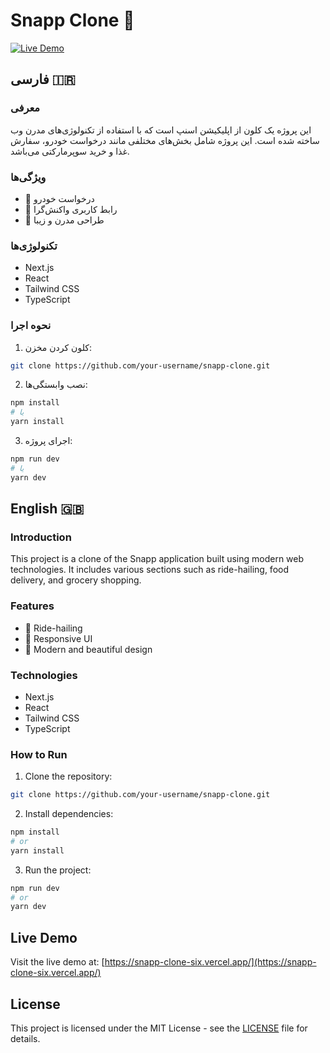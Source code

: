 # Snapp Clone 🚗

[![Live Demo](https://img.shields.io/badge/Live%20Demo-https://snapp--clone--six.vercel.app-blue)](https://snapp-clone-six.vercel.app/)

## فارسی 🇮🇷

### معرفی

این پروژه یک کلون از اپلیکیشن اسنپ است که با استفاده از تکنولوژی‌های مدرن وب ساخته شده است. این پروژه شامل بخش‌های مختلفی مانند درخواست خودرو، سفارش غذا و خرید سوپرمارکتی می‌باشد.

### ویژگی‌ها

- 🚗 درخواست خودرو
- 📱 رابط کاربری واکنش‌گرا
- 🎨 طراحی مدرن و زیبا

### تکنولوژی‌ها

- Next.js
- React
- Tailwind CSS
- TypeScript

### نحوه اجرا

1. کلون کردن مخزن:

```bash
git clone https://github.com/your-username/snapp-clone.git
```

2. نصب وابستگی‌ها:

```bash
npm install
# یا
yarn install
```

3. اجرای پروژه:

```bash
npm run dev
# یا
yarn dev
```

## English 🇬🇧

### Introduction

This project is a clone of the Snapp application built using modern web technologies. It includes various sections such as ride-hailing, food delivery, and grocery shopping.

### Features

- 🚗 Ride-hailing
- 📱 Responsive UI
- 🎨 Modern and beautiful design

### Technologies

- Next.js
- React
- Tailwind CSS
- TypeScript

### How to Run

1. Clone the repository:

```bash
git clone https://github.com/your-username/snapp-clone.git
```

2. Install dependencies:

```bash
npm install
# or
yarn install
```

3. Run the project:

```bash
npm run dev
# or
yarn dev
```

## Live Demo

Visit the live demo at: [https://snapp-clone-six.vercel.app/](https://snapp-clone-six.vercel.app/)

## License

This project is licensed under the MIT License - see the [LICENSE](LICENSE) file for details.
